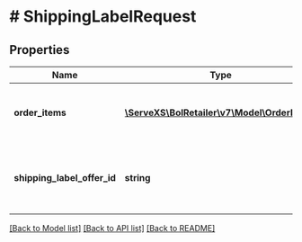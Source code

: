 # # ShippingLabelRequest

## Properties

Name | Type | Description | Notes
------------ | ------------- | ------------- | -------------
**order_items** | [**\ServeXS\BolRetailer\v7\Model\OrderItem[]**](OrderItem.md) | Order items for which the delivery options are requested. |
**shipping_label_offer_id** | **string** | Shipping label offer id for which you request a shipping label. |

[[Back to Model list]](../../README.md#models) [[Back to API list]](../../README.md#endpoints) [[Back to README]](../../README.md)
